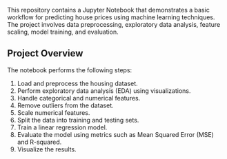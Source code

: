 This repository contains a Jupyter Notebook that demonstrates a basic workflow for predicting house prices using machine learning techniques. The project involves data preprocessing, exploratory data analysis, feature scaling, model training, and evaluation.

## Project Overview

The notebook performs the following steps:
1. Load and preprocess the housing dataset.
2. Perform exploratory data analysis (EDA) using visualizations.
3. Handle categorical and numerical features.
4. Remove outliers from the dataset.
5. Scale numerical features.
6. Split the data into training and testing sets.
7. Train a linear regression model.
8. Evaluate the model using metrics such as Mean Squared Error (MSE) and R-squared.
9. Visualize the results.
